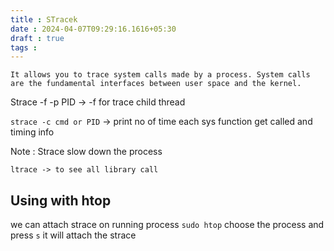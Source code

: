 ```yaml
---
title : STracek
date : 2024-04-07T09:29:16.1616+05:30
draft : true
tags : 
---
```


`It allows you to trace system calls made by a process. System calls are the fundamental interfaces between user space and the kernel.`

Strace -f -p PID -> -f for trace child thread

`strace -c cmd or PID` -> print no of time each sys function get called and timing info

Note : Strace slow down the process

	ltrace -> to see all library call

## Using with htop

we can attach strace on running process `sudo htop` choose the process and press `s` it will attach the strace